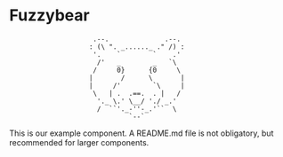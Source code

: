 Fuzzybear
=======================

                         .--.              .--.
                        : (\ ". _......_ ." /) :
                         '.    `        `    .'
                          /'   _        _   `\
                         /     0}      {0     \
                        |       /      \       |
                        |     /'        `\     |
                         \   | .  .==.  . |   /
                          '._ \.' \__/ './ _.'
                          /  ``'._-''-_.'``  \
                                  `--`


This is our example component. A README.md file is not obligatory, but recommended for larger components.
